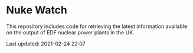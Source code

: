 # Nuke Watch

This repository includes code for retrieving the latest information available on the output of EDF nuclear power plants in the UK.

Last updated: 2021-02-24 22:07